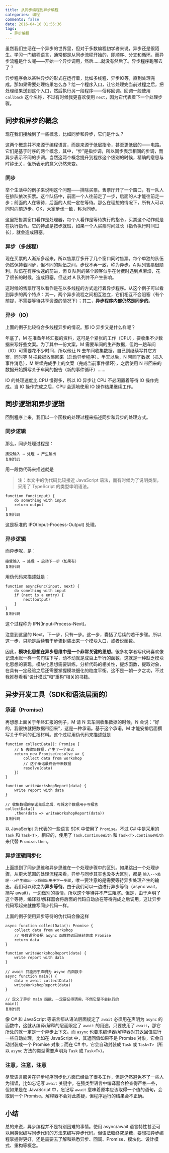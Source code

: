 ```yaml
---
title: 从同步编程到异步编程
categories: 编程
comments: false
date: 2016-04-16 01:55:36
tags:
  - 异步编程
---
```






虽然我们生活在一个异步的世界里，但对于多数编程初学者来说，异步还是很陌生。学习一门编程语言，通常都是从同步流程开始的，即顺序、分支和循环。而异步流程是什么呢——开始一个异步调用，然后……就没有然后了。异步程序跑哪去了？

异步程序会以某种异步的形式在运行着，比如多线程、异步IO等，直到处理完成。那如果需要处理结果怎么办？给一个程序入口，让它处理完当前过程之后，把处理结果送到这个入口，然后执行另一段程序——俗称回调。回调一般使用 `callback` 这个名称，不过有时候我更喜欢使用 `next`，因为它代表着下一个处理步骤。

<!--more-->

## 同步和异步的概念

现在我们接触到了一些概念，比如同步和异步，它们是什么？

这两个概念并不来源于编程语言，而是来源于低层指令，甚至更低层的——电路。它们是基于时序的两个概念，其中，“步”是指步调，所以同步表示相同的步调，而异步表示不同的步调。当然这两个概念提升到程序这个级别的时候，精确的意思与时钟无关，但所表示的意义仍然未变。

### 同步

举个生活中的例子来说明这个问题——排除买票。售票厅开了一个窗口，有一队人在排队依次买票。这个队伍中，前面一个人往前走了一步，后面的人才能往前走一步；前面的人在等待，后面的人就一定在等待。那么在理想的情况下，所有人可以同时向前迈步。OK，大家步伐一致，称为同步。

这里把售票窗口看作是处理器，每个人看作是等待执行的指令，买票这个动作就是在执行指令。它的特点是按步就班，如果一个人买票时间过长（指令执行时间过长），就会造成阻塞。

### 异步（多线程）

现在买票的人渐渐多起来，所以售票厅多开了几个窗口同时售票。每个单独的队伍仍然保持着同步，但不同的队伍之间，步伐不再一致，称为异步。A 队列售票很顺利，队伍在有序快速的前进，但 B 队列的某个顾客似乎在付费时遇到点麻烦，花了很长的时候，造成阻塞，但这对 A 队列并不产生影响。

这时候的售票厅可以看作是在以多线程的方式运行着异步程序。从这个例子可以看到异步的两个特点：其一，两个异步流程之间相互独立，它们相互不会阻塞（有个前提，不需要等待共享资源的情况下）；其二，**异步程序内部仍然是同步的**。

### 异步（IO）

上面的例子比较符合多线程异步的情况。那 IO 异步又是什么样呢？

年底了，M 在准备年终汇报的资料，这可是个紧张的工作（CPU），要收集不少数据来写好些文案。为了其中一份文案，M 需要车间的生产数据，但跑一趟车间（IO）可需要花不少时间，所以他让 N 去车间收集数据，自己则继续写其它方案，同时等 N 把数据收集回来（启动异步程序）。半天以后，N 带回了数据（插入事件消息），M 继续完成手上的文案（完成当前事件循环），之后使用 N 带回来的数据开始撰写关于车间的报告（新的事件循环）……

IO 的处理速度比 CPU 慢得多，所以 IO 异步让 CPU 不必闲置着等待 IO 操作完成。当 IO 操作完成之后，CPU 会适地使用 IO 操作结果继续工作。

## 同步逻辑和异步逻辑

回到程序上来，我们以一个函数的处理过程来描述同步和异步的处理方式。

### 同步逻辑

那么，同步处理过程是：

```
接受输入 ⇒ 处理 ⇒ 产生输出
复制代码
```

用一段伪代码来描述就是

> 注：本文中的伪代码比较接近 JavaScript 语法，而有时候为了说明类型，采用了 TypeScript 的类型申明语法。

```
function func(input) {
    do something with input
    return output
}
复制代码
```

这是标准的 IPO(Input-Process-Output) 处理。

### 异步逻辑

而异步呢，是：

```
接受输入 ⇒ 处理 ⇒ 启动下一步（如果有）
复制代码
```

用伪代码来描述就是：

```
function asyncFunc(input, next) {
    do something with input
    if (next is a entry) {
        next(output)
    }
}
复制代码
```

这个过程称为 IPN(Input-Process-Next)。

注意到这里的 Next，下一步，只有一步。这一步，囊括了后续的若干步骤。所以这一步，只能是后续若干步骤封装出来一个模块入口，或者说函数。

因此，**模块化思想在异步思维中是一个非常关键的思想**。很多初学者写代码喜欢像记流水账一样一句句往下写，动不动就是成百上千行的函数，这就是一种缺乏模块化思想的表现。模块化思想需要训练，分析代码的相关性，提炼函数，提取对象，在具有一定经验之后还需要掌握模块细化的粒度平衡。这不是一朝一夕之功，不过我推荐看看“设计模式”和“重构”相关的书籍。

## 异步开发工具（SDK和语法层面的）

### 承诺（Promise）

再想想上面关于年终汇报的例子，M 请 N 去车间收集数据的时候，N 会说：“好的，我很快就把数据带回来”，这是一种承诺。基于这个承诺，M 才能安排后面撰写关于车间的汇报材料。这个过程用伪代码来描述就是

```
function collectData(): Promise {
    // N 去收集数据，产生了一个承诺
    return new Promise(resolve => {
        collect data from workshop
        // 这个承诺最终会带来数据
        resolve(data)
    })
}

function writeWorkshopReport(data) {
    write report with data
}

// 收集数据的承诺兑现之后，可将这个数据用于写报告
collectData()
    .then(data => writeWorkshopReport(data))
复制代码
```

以 JavaScript 为代表的一些语言 SDK 中使用了 `Promise`。不过 C# 中是采用的 `Task` 和 `Task<T>`，相应的，使用了 `Task.ContinueWith` 和 `Task<T>.ContinueWith` 来代替 `Promise.then`。

### 异步逻辑同步化

上面提到了同步思维和异步思维在一个处理步骤中的区别。如果跳出一个处理步骤，从更大范围的处理流程来看，异步与同步其实也没多大区别，都是 `输入-->处理-->产生输出-->将输出用于下一步骤`，唯一要注意的是需要等待异步处理产生的输出，我们可以称之为**异步等待**。由于我们可以一边进行异步等待（async wait，简写 await），一边做别的事情，所以这个等待并不产生阻塞。但是，由于声明了这个等待，编译器/解释器会将后面的代码自动放在等待完成之后调用，这让异步代码写起来就像写同步代码一样。

上面的例子使用异步等待的伪代码会像这样

```
async function collectData(): Promise {
    collect data from workshop
    // 多数语言会把 async 函数的返回值封装成 Promise
    return data
}

function writeWorkshopReport(data) {
    write report with data
}

// await 只能用于声明为 async 的函数中
async function main() {
    data = await collectData()
    writeWorkshopReport(data)
}

// 定义了异步 main 函数，一定要记得调用，不然它是不会执行的
main()
复制代码
```

像 C# 和 JavaScript 等语言都从语法层面规定了 `await` 必须用在声明为 `async` 的函数中，这就从编译/解释的层面限定了 `await` 的用途，只要使用了 `await`，那它所处的就一定是一个异步上下文。而 `async` 也要求编译器/解释器对其返回值进行一些自动处理，比如在 JavaScript 中，其返回值如果不是 Promise 对象，它会自动封装成一个 Promise 对象；而在 C# 中，它会自动封装成 `Task` 或 `Task<T>`（所以 `async` 方法的类型需要声明为 `Task` 或 `Task<T>`）。

### 注意，注意，注意

尽管语言服务在异步程序同步化方面已经做了很多工作，但是仍然避免不了一些人为错误，比如忘记写 `await` 关键字。在强类型语言中编译器会检查得严格一些，但如果是在 JavaScript 中，忘记写 `await` 意味着原本应该取得一个值的语句，会取到一个 Promise。解释器不会对此质疑，但程序运行的结果会不正确。

## 小结

总的来说，异步编程并不是特别困难的事情。使用 async/await 语言特性甚至可以用类似编写同步代码的方法来编写异步代码。但语法糖终究是糖，要想把异步编程掌握得更好，还是需要去了解和熟悉异步、回调、Promise、模块化、设计模式、重构等概念。